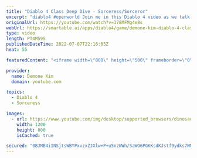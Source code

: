 ```yaml
---
title: "Diablo 4 Class Deep Dive - Sorceress/Sorceror"
excerpt: "diablo4 #openworld Join me in this Diablo 4 video as we talk all about the Sorceress/Sorceror. Sources: ..."
originalUrl: https://youtube.com/watch?v=378MFMg4e8s
webUrl: https://smartable.ai/apps/diablo4/game/demone-kim-diablo-4-class-deep-dive-sorceresssorceror/
type: video
length: PT4M59S
publishedDateTime: 2022-07-07T22:16:05Z
heat: 55

featuredContent: "<iframe width=\"800\" height=\"500\" frameborder=\"0\" src=\"https://www.youtube.com/embed/378MFMg4e8s\" allow=\"accelerometer; autoplay; encrypted-media; gyroscope; picture-in-picture\" allowfullscreen></iframe>"

provider:
  name: Demone Kim
  domain: youtube.com

topics:
  - Diablo 4
  - Sorceress

images:
  - url: https://www.youtube.com/img/desktop/supported_browsers/dinosaur.png
    width: 1200
    height: 800
    isCached: true

secured: "0BJMB4iINSjtsWBYPxvzxZJXlw+P+u5nzWWh/SaWO6PGKKsdKJstf9ydks7WMkkJ3qI3KAsmXO0oqkquKASXXcSVntl8coVKGg+mHOkLt/6MTbMTdJJZHyqAdeEGIyn8q/yLZVL29fIfjtI1GKpHPUAJlzLIvkw1RWkwVkkiIqZv+IepngLvt1lQQ+ceA7Ytj30gB4Dufhn2SjqK/UJn/ZWZK92FvKtK8TEf8MnpU5rh+STgwBhFJkf+rQBnLp1lMTydyK248T4EWHEPyCyHKRCfV6nxi2lYkwBSBiL/+G6y0s09pCcnRUeH7x4o6M/H+dddz+ZFlOPmEdzbyhQP+SGZyT+c3ljz6u4BWc9/afpPZKwyohX4k+Autpo99vPQmn9W8fogfGu5NWIYb3lRfUCdH56oCQ/wszxnsSQFquM=;IvgrZrW2JKCWWt+A2s0F3w=="
---
```


